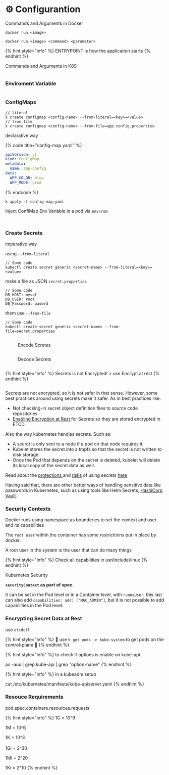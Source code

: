 # ⚙️ Configurantion

Commands and Arguments in Docker

`docker run <image>`

`docker run <image> <command> <parameter>`

{% hint style="info" %}
ENTRYPOINT is how the application starts
{% endhint %}

Commands and Arguments in K8S

<figure><img src="../.gitbook/assets/image (6).png" alt=""><figcaption></figcaption></figure>

### Enviroment Variable

<figure><img src="../.gitbook/assets/image (3) (1).png" alt=""><figcaption></figcaption></figure>

### ConfigMaps

```
// literal
k create configmap <config-name> --from-literal=<key>=<value>
// from file
k create configmap <config-name> --from-file=app.config.properties
```

declarative way

{% code title="config-map.yaml" %}
```yaml
apiVersion: v1
kind: ConfigMap
metadata:
  name: app-config
data:
  APP_COLOR: blue
  APP_MODE: prod
```
{% endcode %}

```
k apply -f config-map.yaml
```

Inject ConfiMap Env Variable in a pod via `envFrom`

<figure><img src="../.gitbook/assets/image (4) (1).png" alt=""><figcaption></figcaption></figure>

<figure><img src="../.gitbook/assets/image (5) (1).png" alt=""><figcaption></figcaption></figure>

### Create Secrets

imperative way

using `--from-literal`

```
// Some code
kubectl create secret generic <secret-name> --from-literal=<key>=<value>
```

make a file as JSON `secret.properties`

```
// Some code
DB_HOST: mysql
DB_USER: root
DB_Password: paswrd
```

them use `--from-file`

```
// Some code
kubectl create secret generic <secret-name> --from-file=secret.properties
```

<figure><img src="../.gitbook/assets/image.png" alt=""><figcaption><p>Encode Scretes</p></figcaption></figure>

<figure><img src="../.gitbook/assets/image (1).png" alt=""><figcaption><p>Decode Secrets</p></figcaption></figure>

<figure><img src="../.gitbook/assets/image (4).png" alt=""><figcaption></figcaption></figure>

{% hint style="info" %}
Secrets is not Encrypted! > use Encrypt at rest
{% endhint %}

<figure><img src="../.gitbook/assets/image (5).png" alt=""><figcaption></figcaption></figure>

Secrets are not encrypted, so it is not safer in that sense. However, some best practices around using secrets make it safer. As in best practices like:

* Not checking-in secret object definition files to source code repositories.
* [Enabling Encryption at Rest ](https://kubernetes.io/docs/tasks/administer-cluster/encrypt-data/)for Secrets so they are stored encrypted in ETCD.

Also the way kubernetes handles secrets. Such as:

* A secret is only sent to a node if a pod on that node requires it.
* Kubelet stores the secret into a tmpfs so that the secret is not written to disk storage.
* Once the Pod that depends on the secret is deleted, kubelet will delete its local copy of the secret data as well.

Read about the [protections ](https://kubernetes.io/docs/concepts/configuration/secret/#protections)and [risks](https://kubernetes.io/docs/concepts/configuration/secret/#risks) of using secrets [here](https://kubernetes.io/docs/concepts/configuration/secret/#risks)

Having said that, there are other better ways of handling sensitive data like passwords in Kubernetes, such as using tools like Helm Secrets, [HashiCorp Vault](https://www.vaultproject.io/).&#x20;



### Security Contexts

Docker runs using namespace as bounderies to set the context and user and its capabilities

The `root user` within the container has some restricitions put in place by docker.

A root user in the system is the user that can do many things

{% hint style="info" %}
Check all capabilities in usr/include/linux
{% endhint %}

Kubernetes Security

**`securityContext` as part of spec.**

It can be set in the Pod level or in a Container level, with `runAsUser`, this last can also add `capabilities: add: ["MAC_ADMIN"]`, but it is not possible to add capabilities in the Pod level.

### Encrypting Secret Data at Rest

use `etcdctl`

{% hint style="info" %}
:anger: use  `k get pods -n kube-system` to get pods on the control-plane :anger:&#x20;
{% endhint %}

{% hint style="info" %}
to check if options is enable on kube-api

ps -aux | grep kube-api | grep "option-name"
{% endhint %}

{% hint style="info" %}
in a kubeadm setuo

cat /etc/kubernetes/manifests/kube-apiserver.yaml
{% endhint %}

### Resouce Requirements

pod.spec.containers.resources.requests

{% hint style="info" %}
1G = 10^9

1M = 10^6

1K = 10^3\
\
1Gi = 2^30

1Mi = 2^20

1Ki = 2^10
{% endhint %}







###

